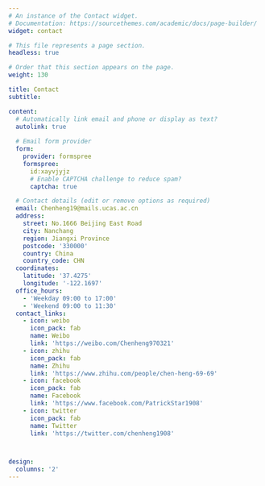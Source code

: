```yaml
---
# An instance of the Contact widget.
# Documentation: https://sourcethemes.com/academic/docs/page-builder/
widget: contact

# This file represents a page section.
headless: true

# Order that this section appears on the page.
weight: 130

title: Contact
subtitle:

content:
  # Automatically link email and phone or display as text?
  autolink: true
  
  # Email form provider
  form:
    provider: formspree
    formspree:
      id:xayvjyjz
      # Enable CAPTCHA challenge to reduce spam?
      captcha: true

  # Contact details (edit or remove options as required)
  email: Chenheng19@mails.ucas.ac.cn
  address:
    street: No.1666 Beijing East Road
    city: Nanchang
    region: Jiangxi Province
    postcode: '330000'
    country: China
    country_code: CHN
  coordinates:
    latitude: '37.4275'
    longitude: '-122.1697'
  office_hours:
    - 'Weekday 09:00 to 17:00'
    - 'Weekend 09:00 to 11:30'
  contact_links:
    - icon: weibo
      icon_pack: fab
      name: Weibo
      link: 'https://weibo.com/Chenheng970321'
    - icon: zhihu
      icon_pack: fab
      name: Zhihu
      link: 'https://www.zhihu.com/people/chen-heng-69-69'
    - icon: facebook
      icon_pack: fab
      name: Facebook
      link: 'https://www.facebook.com/PatrickStar1908'
    - icon: twitter
      icon_pack: fab
      name: Twitter
      link: 'https://twitter.com/chenheng1908'



design:
  columns: '2'
---
```

